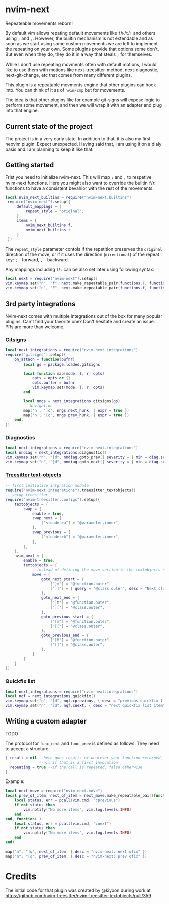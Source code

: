 # nvim-next

Repeateable movements reborn!

By default vim allows repating default movements like `f`/`F`/`t`/`T` and others using `;` and `,`.
However, the builtin mechanism is not extendable and as soon as we start using some custom movements we are left to implement
the repeating on your own. Some plugins provide that options some don't. But even when they do,
they do it in a way that steals `;` for themselves.

While I don't use repeating movments often with default motions,
I would like to use them with motions like next-treesitter-method, next-diagnostic, next-git-change, etc that comes from many different plugins.

This plugin is a repeatable movments engine that other plugins can hook into.
You can think of it as of `nvim-cmp` but for movements.

The idea is that other plugins like for example git-signs will expose logic to perform some movement,
and then we will wrap it with an adapter and plug into that engine.

## Current state of the project

The project is in a very early state. In addition to that, it is also my first neovim plugin. Expect unexpected. Having said that, I am using it on a dialy basis and I am planning to keep it like that.

## Getting started

Frist you need to initialize nvim-next. This will map `;` and `,` to respetive nvim-next functions. Here you might also want to override the builtin `f`/`t` functions to have a consistent bevahior with the rest of the movements.

```lua
local nvim_next_builtins = require("nvim-next.builtins")
 require("nvim-next").setup({
     default_mappings = {
         repeat_style = "original",
     },
     items = {
         nvim_next_builtins.f,
         nvim_next_builtins.t
     }
 })
```

The `repeat_style` parameter contols if the repetition preserves the `original` direction of the move, or if it uses the direction (`directional`) of the repeat key: `;` - forward, `,` - backward.

Any mappings including `f`/`t` can be also set later using following syntax:

```lua
local next = require("nvim-next").setup()
vim.keymap.set("n", "f", next.make_repeatable_pair(functions.F, functions.f)) -- (prev, next)
vim.keymap.set("n", "F", next.make_repeatable_pair(functions.f, functions.F))
```

## 3rd party integrations

Nvim-next comes with multiple integrations out of the box for many popular plugins. Can't find your favorite one? Don't hesitate and create an issue. PRs are more than welcome.

### [Gitsigns](https://github.com/lewis6991/gitsigns.nvim)

```lua
local next_integrations = require("nvim-next.integrations")
require("gitsigns").setup({
    on_attach = function(bufnr)
        local gs = package.loaded.gitsigns

        local function map(mode, l, r, opts)
            opts = opts or {}
            opts.buffer = bufnr
            vim.keymap.set(mode, l, r, opts)
        end

        local nngs = next_integrations.gitsigns(gs)
        -- Navigation
        map('n', ']c', nngs.next_hunk, { expr = true })
        map('n', '[c', nngs.prev_hunk, { expr = true })
    end,
})
```

### Diagnostics

```lua
local next_integrations = require("nvim-next.integrations")
local nndiag = next_integrations.diagnostic()
vim.keymap.set("n", "[d", nndiag.goto_prev({ severity = { min = diag.severity.WARN } }), { desc = "previous diagnostic" })
vim.keymap.set("n", "]d", nndiag.goto_next({ severity = { min = diag.severity.WARN } }), { desc = "next diagnostic" })
```

### [Treesitter text-objects](https://github.com/nvim-treesitter/nvim-treesitter-textobjects)

```lua
-- first initialize intgration module
require("nvim-next.integrations").treesitter_textobjects()
-- setup treesitter
require("nvim-treesitter.configs").setup({
    textobjects = {
        swap = {
            enable = true,
            swap_next = {
                ["<leader>a"] = "@parameter.inner",
            },
            swap_previous = {
                ["<leader>A"] = "@parameter.inner",
            },
        },
    },
    nvim_next = {
        enable = true,
        textobjects = {
            --instead of defining the move section in the textobjects scope we move it under nvim_next
            move = {
                goto_next_start = {
                    ["]m"] = "@function.outer",
                    ["]]"] = { query = "@class.outer", desc = "Next class start" },
                },
                goto_next_end = {
                    ["]M"] = "@function.outer",
                    ["]["] = "@class.outer",
                },
                goto_previous_start = {
                    ["[m"] = "@function.outer",
                    ["[["] = "@class.outer",
                },
                goto_previous_end = {
                    ["[M"] = "@function.outer",
                    ["[]"] = "@class.outer",
                },
            }
        }
    }
})
```

### Quickfix list

```lua
local next_integrations = require("nvim-next.integrations")
local nqf = next_integrations.quickfix()
vim.keymap.set("n", "[d", nqf.cprevious, { desc = "previous quickfix list item" })
vim.keymap.set("n", "]d", nqf.cnext, { desc = "next quickfix list item" })
```

## Writing a custom adapter

TODO

The protocol for `func_next` and `func_prev` is defined as follows:
They need to accept a structure:

```lua
{ result = nil --here goes results of whatever your function returned,
               --nil if that is a first invocation ,
  repeating = true --if the call is repeated, false otherwise
}
```

Example:

```lua
local next_move = require("nvim-next.move")
local prev_qf_item, next_qf_item = next_move.make_repeatable_pair(function(_)
    local status, err = pcall(vim.cmd, "cprevious")
    if not status then
        vim.notify("No more items", vim.log.levels.INFO)
    end
end, function(_)
    local status, err = pcall(vim.cmd, "cnext")
    if not status then
        vim.notify("No more items", vim.log.levels.INFO)
    end
end)

map("n", "]q", next_qf_item, { desc = "nvim-next: next qfix" })
map("n", "[q", prev_qf_item, { desc = "nvim-next: prev qfix" })
```

# Credits

The initial code for that plugin was created by @kiyoon during work at https://github.com/nvim-treesitter/nvim-treesitter-textobjects/pull/359
